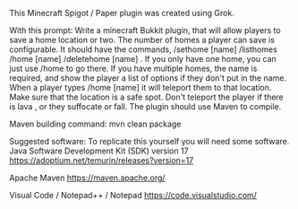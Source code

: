 This Minecraft Spigot / Paper plugin was created using Grok.

With this prompt:
Write a minecraft Bukkit plugin, that will allow players to save a home location or two. The number of homes a player can save is configurable. 
It should have the commands, /sethome [name] /listhomes /home [name] /deletehome [name] . If you only have one home, you can just use /home to go there. 
If you have multiple homes, the name is required, and show the player a list of options if they don't put in the name. When a player types /home [name] 
it will teleport them to that location. Make sure that the location is a safe spot. Don't teleport the player if there is lava , or they suffocate or fall. 
The plugin should use Maven to compile.


Maven building command: mvn clean package

Suggested software:
To replicate this yourself you will need some software.
Java Software Development Kit (SDK) version 17
https://adoptium.net/temurin/releases?version=17

Apache Maven
https://maven.apache.org/

Visual Code / Notepad++ / Notepad
https://code.visualstudio.com/
